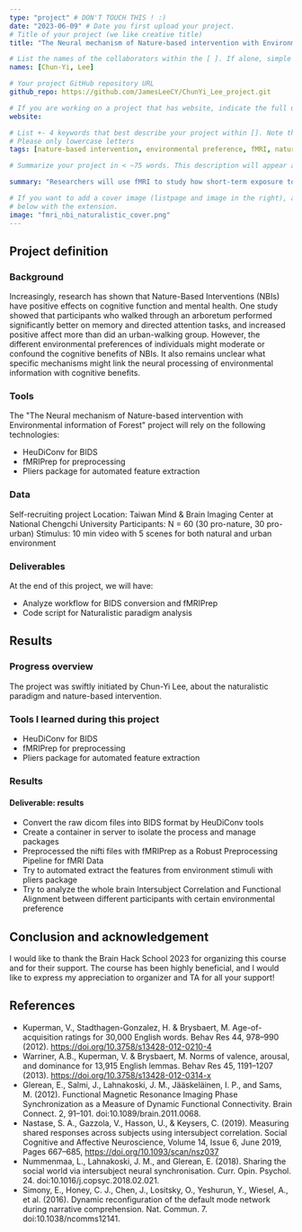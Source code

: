 ```yaml
---
type: "project" # DON'T TOUCH THIS ! :)
date: "2023-06-09" # Date you first upload your project.
# Title of your project (we like creative title)
title: "The Neural mechanism of Nature-based intervention with Environmental information of Forest"

# List the names of the collaborators within the [ ]. If alone, simple put your name within []
names: [Chun-Yi, Lee]

# Your project GitHub repository URL
github_repo: https://github.com/JamesLeeCY/ChunYi_Lee_project.git

# If you are working on a project that has website, indicate the full url including "https://" below or leave it empty.
website:

# List +- 4 keywords that best describe your project within []. Note that the project summary also involves a number of key words. Those are listed on top of the [github repository](https://github.com/PSY6983-2021/project_template), click `manage topics`.
# Please only lowercase letters
tags: [nature-based intervention, environmental preference, fMRI, naturalistic paradigm]

# Summarize your project in < ~75 words. This description will appear at the top of your page and on the list page with other projects..

summary: "Researchers will use fMRI to study how short-term exposure to nature affects the brain. They hypothesize that nature exposure will improve cognitive function and reduce noisy information processing in the VMPFC."

# If you want to add a cover image (listpage and image in the right), add it to your directory and indicate the name
# below with the extension.
image: "fmri_nbi_naturalistic_cover.png"
---
```


## Project definition

### Background

Increasingly, research has shown that Nature-Based Interventions (NBIs) have positive effects on cognitive function and mental health. One study showed that participants who walked through an arboretum performed significantly better on memory and directed attention tasks, and increased positive affect more than did an urban-walking group. However, the different environmental preferences of individuals might moderate or confound the cognitive benefits of NBIs. It also remains unclear what specific mechanisms might link the neural processing of environmental information with cognitive benefits.

### Tools

The "The Neural mechanism of Nature-based intervention with Environmental information of Forest" project will rely on the following technologies:

 * HeuDiConv for BIDS
 * fMRIPrep for preprocessing
 * Pliers package for automated feature extraction

### Data

Self-recruiting project
Location: Taiwan Mind & Brain Imaging Center at National Chengchi University
Participants: N = 60 (30 pro-nature, 30 pro-urban)
Stimulus: 10 min video with 5 scenes for both natural and urban environment


### Deliverables

At the end of this project, we will have:
 - Analyze workflow for BIDS conversion and fMRIPrep
 - Code script for Naturalistic paradigm analysis

## Results

### Progress overview

The project was swiftly initiated by Chun-Yi Lee, about the naturalistic paradigm and nature-based intervention.

### Tools I learned during this project

 * HeuDiConv for BIDS
 * fMRIPrep for preprocessing
 * Pliers package for automated feature extraction

### Results

#### Deliverable: results

 * Convert the raw dicom files into BIDS format by HeuDiConv tools
 * Create a container in server to isolate the process and manage packages
 * Preprocessed the nifti files with fMRIPrep as a Robust Preprocessing Pipeline for fMRI Data
 * Try to automated extract the features from environment stimuli with pliers package
 * Try to analyze the whole brain Intersubject Correlation and Functional Alignment between different participants with certain environmental preference


## Conclusion and acknowledgement

 I would like to thank the Brain Hack School 2023 for organizing this course and for their support. The course has been highly beneficial, and I would like to express my appreciation to organizer and TA for all your support!

 ## References

 * Kuperman, V., Stadthagen-Gonzalez, H. & Brysbaert, M. Age-of-acquisition ratings for 30,000 English words. Behav Res 44, 978–990 (2012). https://doi.org/10.3758/s13428-012-0210-4
 * Warriner, A.B., Kuperman, V. & Brysbaert, M. Norms of valence, arousal, and dominance for 13,915 English lemmas. Behav Res 45, 1191–1207 (2013). https://doi.org/10.3758/s13428-012-0314-x
 * Glerean, E., Salmi, J., Lahnakoski, J. M., Jääskeläinen, I. P., and Sams, M. (2012). Functional Magnetic Resonance Imaging Phase Synchronization as a Measure of Dynamic Functional Connectivity. Brain Connect. 2, 91–101. doi:10.1089/brain.2011.0068.
 * Nastase, S. A., Gazzola, V., Hasson, U., & Keysers, C. (2019). Measuring shared responses across subjects using intersubject correlation. Social Cognitive and Affective Neuroscience, Volume 14, Issue 6, June 2019, Pages 667–685, https://doi.org/10.1093/scan/nsz037
 * Nummenmaa, L., Lahnakoski, J. M., and Glerean, E. (2018). Sharing the social world via intersubject neural synchronisation. Curr. Opin. Psychol. 24. doi:10.1016/j.copsyc.2018.02.021.
 * Simony, E., Honey, C. J., Chen, J., Lositsky, O., Yeshurun, Y., Wiesel, A., et al. (2016). Dynamic reconfiguration of the default mode network during narrative comprehension. Nat. Commun. 7. doi:10.1038/ncomms12141.
